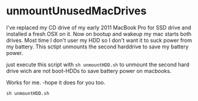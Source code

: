 # unmountUnusedMacDrives

I've replaced my CD drive of my early 2011 MacBook Pro for SSD drive and installed a fresh OSX on it. Now on bootup and wakeup my mac starts both drives. Most time I don't user my HDD so I don't want it to suck power from my battery. 
This sctipt unmounts the second harddrive to save my battery power.


just execute this script with <code>sh unmountHDD.sh</code> to unmount the second hard drive wich are not boot-HDDs to save battery power on macbooks.

Works for me. -hope it does for you too.



```
sh unmountHDD.sh
```  
